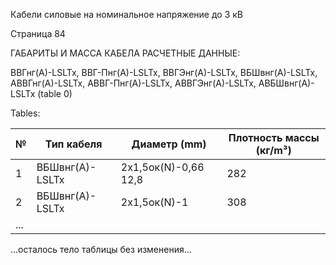 Кабели силовые на номинальное напряжение до 3 кВ

Страница 84

ГАБАРИТЫ И МАССА КАБЕЛА РАСЧЕТНЫЕ ДАННЫЕ:

ВВГнг(А)-LSLTx, ВВГ-Пнг(А)-LSLTx, ВВГЭнг(А)-LSLTx, ВБШвнг(А)-LSLTx,
АВВГнг(А)-LSLTx, АВВГ-Пнг(А)-LSLTx, АВВГЭнг(А)-LSLTx, АВБШвнг(А)-LSLTx
(table 0)

Tables:

| № | Тип кабеля                         | Диаметр (mm) | Плотность массы (кг/m³) |
|---|------------------------------------|--------------|------------------------|
| 1 | ВБШвнг(А)-LSLTx                    | 2х1,5ок(N)-0,66 12,8 | 282                   |
| 2 | ВБШвнг(А)-LSLTx                    | 2х1,5ок(N)-1     | 308                   |
| ... |                                  |                 |                        |

...осталось тело таблицы без изменения...

